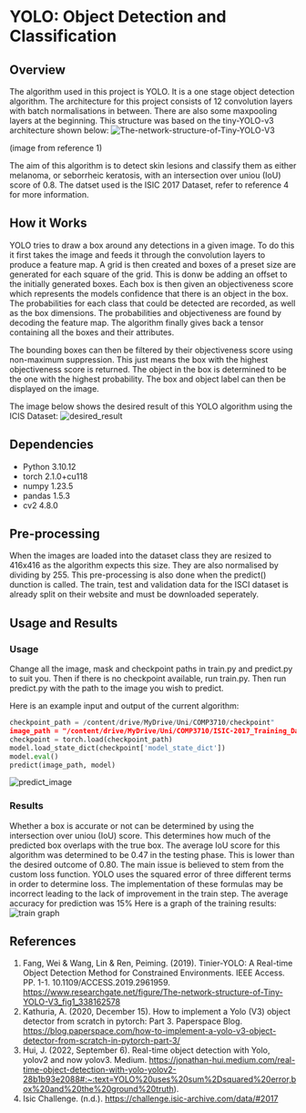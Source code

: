 # YOLO: Object Detection and Classification
## Overview
The algorithm used in this project is YOLO. It is a one stage object detection algorithm. The architecture for this project consists of 12 convolution layers with batch normalisations in between. There are also some maxpooling layers at the beginning. This structure was based on the tiny-YOLO-v3 architecture shown below:
![The-network-structure-of-Tiny-YOLO-V3](https://github.com/LazyScribble/PatternAnalysis-2023/assets/141600341/487de0ff-dc86-48df-b19a-aa1b55a35897)

(image from reference 1)

The aim of this algorithm is to detect skin lesions and classify them as either melanoma, or seborrheic keratosis, with an intersection over uniou (IoU) score of 0.8. The datset used is the ISIC 2017 Dataset, refer to reference 4 for more information.

## How it Works
YOLO tries to draw a box around any detections in a given image. To do this it first takes the image and feeds it through the convolution layers to produce a feature map. A grid is then created and boxes of a preset size are generated for each square of the grid. This is donw be adding an offset to the initially generated boxes. Each box is then given an objectiveness score which represents the models confidence that there is an object in the box. The probabilities for each class that could be detected are recorded, as well as the box dimensions. The probabilities and objectiveness are found by decoding the feature map. The algorithm finally gives back a tensor containing all the boxes and their attributes.

The bounding boxes can then be filtered by their objectiveness score using non-maximum suppression. This just means the box with the highest objectiveness score is returned. The object in the box is determined to be the one with the highest probability. The box and object label can then be displayed on the image.

The image below shows the desired result of this YOLO algorithm using the ICIS Dataset:
![desired_result](https://github.com/LazyScribble/PatternAnalysis-2023/assets/141600341/9a33f633-3446-4876-a567-02f1ed311611)

## Dependencies
* Python 3.10.12
* torch 2.1.0+cu118
* numpy 1.23.5
* pandas 1.5.3
* cv2 4.8.0

## Pre-processing
When the images are loaded into the dataset class they are resized to 416x416 as the algorithm expects this size. They are also normalised by dividing by 255. This pre-processing is also done when the predict() dunction is called.
The train, test and validation data for the ISCI dataset is already split on their website and must be downloaded seperately. 

## Usage and Results
### Usage
Change all the image, mask and checkpoint paths in train.py and predict.py to suit you. Then if there is no checkpoint available, run train.py. Then run predict.py with the path to the image you wish to predict.

Here is an example input and output of the current algorithm:
```python
checkpoint_path = /content/drive/MyDrive/Uni/COMP3710/checkpoint"
image_path = "/content/drive/MyDrive/Uni/COMP3710/ISIC-2017_Training_Data/ISIC_0000004.jpg"
checkpoint = torch.load(checkpoint_path)
model.load_state_dict(checkpoint['model_state_dict'])
model.eval()
predict(image_path, model)
```

![predict_image](https://github.com/LazyScribble/PatternAnalysis-2023/assets/141600341/7be53da0-7473-403f-817d-6a417ca70eda)

### Results
Whether a box is accurate or not can be determined by using the intersection over uniou (IoU) score. This determines how much of the predicted box overlaps with the true box. The average IoU score for this algorithm was determined to be 0.47 in the testing phase. This is lower than the desired outcome of 0.80. The main issue is believed to stem from the custom loss function. YOLO uses the squared error of three different terms in order to determine loss. The implementation of these formulas may be incorrect leading to the lack of improvement in the train step. The average accuracy for prediction was 15%
Here is a graph of the training results:
![train graph](https://github.com/LazyScribble/PatternAnalysis-2023/assets/141600341/9cbc1b7b-fae0-4730-a53a-74758136247b)

## References
1. Fang, Wei & Wang, Lin & Ren, Peiming. (2019). Tinier-YOLO: A Real-time Object Detection Method for Constrained Environments. IEEE Access. PP. 1-1. 10.1109/ACCESS.2019.2961959. https://www.researchgate.net/figure/The-network-structure-of-Tiny-YOLO-V3_fig1_338162578
2. Kathuria, A. (2020, December 15). How to implement a Yolo (V3) object detector from scratch in pytorch: Part 3. Paperspace Blog. https://blog.paperspace.com/how-to-implement-a-yolo-v3-object-detector-from-scratch-in-pytorch-part-3/ 
3. Hui, J. (2022, September 6). Real-time object detection with Yolo, yolov2 and now yolov3. Medium. https://jonathan-hui.medium.com/real-time-object-detection-with-yolo-yolov2-28b1b93e2088#:~:text=YOLO%20uses%20sum%2Dsquared%20error,box%20and%20the%20ground%20truth).
4. Isic Challenge. (n.d.). https://challenge.isic-archive.com/data/#2017 


